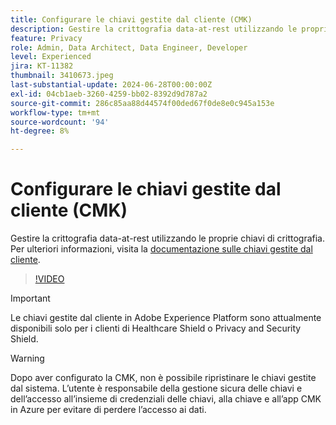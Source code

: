 ```yaml
---
title: Configurare le chiavi gestite dal cliente (CMK)
description: Gestire la crittografia data-at-rest utilizzando le proprie chiavi di crittografia.
feature: Privacy
role: Admin, Data Architect, Data Engineer, Developer
level: Experienced
jira: KT-11382
thumbnail: 3410673.jpeg
last-substantial-update: 2024-06-28T00:00:00Z
exl-id: 04cb1aeb-3260-4259-bb02-8392d9d787a2
source-git-commit: 286c85aa88d44574f00ded67f0de8e0c945a153e
workflow-type: tm+mt
source-wordcount: '94'
ht-degree: 8%

---
```


# Configurare le chiavi gestite dal cliente (CMK)

Gestire la crittografia data-at-rest utilizzando le proprie chiavi di crittografia. Per ulteriori informazioni, visita la [documentazione sulle chiavi gestite dal cliente](https://experienceleague.adobe.com/docs/experience-platform/landing/governance-privacy-security/customer-managed-keys.html?lang=it).

>[!VIDEO](https://video.tv.adobe.com/v/3413983/?learn=on&enablevpops&captions=ita)

>[!IMPORTANT]
>
> Le chiavi gestite dal cliente in Adobe Experience Platform sono attualmente disponibili solo per i clienti di Healthcare Shield o Privacy and Security Shield.

>[!WARNING]
>
>Dopo aver configurato la CMK, non è possibile ripristinare le chiavi gestite dal sistema. L’utente è responsabile della gestione sicura delle chiavi e dell’accesso all’insieme di credenziali delle chiavi, alla chiave e all’app CMK in Azure per evitare di perdere l’accesso ai dati.
